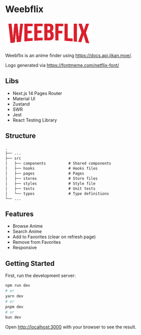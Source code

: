 # Weebflix

![weebflix](https://github.com/irxd/weebflix/blob/main/public/logo.png?raw=true)

Weebflix is an anime finder using https://docs.api.jikan.moe/.

Logo generated via https://fontmeme.com/netflix-font/

## Libs

- Next.js 14 Pages Router
- Material UI
- Zustand
- SWR
- Jest
- React Testing Library

## Structure

    .
    ├── ...
    ├── src
    │   ├── components          # Shared components
    │   ├── hooks               # Hooks files
    │   ├── pages               # Pages
    │   ├── stores              # Store files
    │   ├── styles              # Style file
    │   ├── tests               # Unit tests
    │   └── types               # Type definitions
    └── ...

## Features

- Browse Anime
- Search Anime
- Add to Favorites (clear on refresh page)
- Remove from Favorites
- Responsive

## Getting Started

First, run the development server:

```bash
npm run dev
# or
yarn dev
# or
pnpm dev
# or
bun dev
```

Open [http://localhost:3000](http://localhost:3000) with your browser to see the result.
